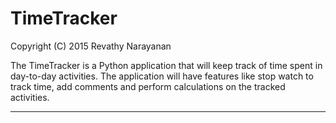 # TimeTracker

Copyright (C) 2015 Revathy Narayanan

The TimeTracker is a Python application that will keep track of time spent in day-to-day activities.
The application will have features like stop watch to track time, add comments and perform calculations on the tracked activities.

***
